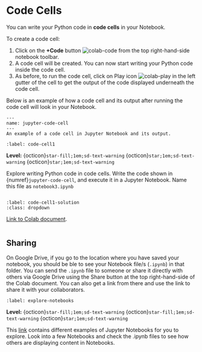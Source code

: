 # Code Cells
You can write your Python code in **code cells** in your Notebook.   

To create a code cell:  
1. Click on the **+Code** button ![colab-code](images/colab-code.png) from the top right-hand-side notebook toolbar. 
2. A code cell will be created. You can now start writing your Python code inside the code cell.
4. As before, to run the code cell, click on Play icon ![colab-play](images/colab-play.png) in the left gutter of the cell 
to get the output of the code displayed underneath the code cell.

Below is an example of how a code cell and its output after running the code cell will look in your Notebook.  
```{figure} images/jupyter-code-cell.png
---
name: jupyter-code-cell
---
An example of a code cell in Jupyter Notebook and its output.
```

```{exercise-start} Exploring code cells
:label: code-cell1
```
**Level:** {octicon}`star-fill;1em;sd-text-warning` {octicon}`star;1em;sd-text-warning` {octicon}`star;1em;sd-text-warning`

Explore writing Python code in code cells.  Write the code shown in {numref}`jupyter-code-cell`, and execute it in a Jupyter Notebook.
Name this file as `notebook3.ipynb`

```{exercise-end}
```

```{solution-start} code-cell1
:label: code-cell1-solution
:class: dropdown
```

[Link to Colab document](https://colab.research.google.com/drive/17Sot8IV1DZRABzwqRUa_q-thKW59ePOi?usp=sharing).

```{solution-end} 
```


## Sharing 
On Google Drive, if you go to the location where you have saved your notebook, you should be ble to see your Notebook 
file/s (`.ipynb`) in that folder. You can send the `.ipynb` file to someone or share it directly with others via Google Drive 
using the Share button at the top right-hand-side of the Colab document.  You can also get a link from there and use the link
to share it with your collaborators.



```{exercise-start} Explore how others do Notebooks
:label: explore-notebooks
```
**Level:** {octicon}`star-fill;1em;sd-text-warning` {octicon}`star-fill;1em;sd-text-warning` {octicon}`star;1em;sd-text-warning`

This [link](https://github.com/jupyter/jupyter/wiki) contains different examples of Jupyter Notebooks for you to explore. Look into a few Notebooks and check 
the .ipynb files to see how others are displaying content in Notebooks.

```{exercise-end}
```
